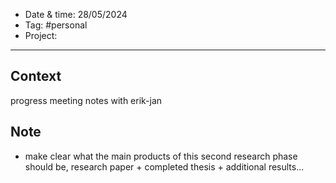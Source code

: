 
- Date & time:  28/05/2024
- Tag: #personal
- Project:

---

## Context

progress meeting notes with erik-jan

## Note

- make clear what the main products of this second research phase should be, research paper + completed thesis + additional results...